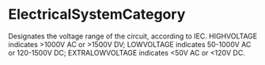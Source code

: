 ElectricalSystemCategory
========================

Designates the voltage range of the circuit, according to IEC. HIGHVOLTAGE indicates >1000V AC or >1500V DV; LOWVOLTAGE indicates 50-1000V AC or 120-1500V DC; EXTRALOWVOLTAGE indicates <50V AC or <120V DC.
